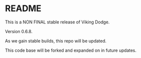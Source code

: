 # README #

This is a NON FINAL stable release of Viking Dodge. 

Version 0.6.8.

As we gain stable builds, this repo will be updated.

This code base will be forked and expanded on in future updates.